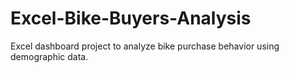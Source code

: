 # Excel-Bike-Buyers-Analysis
Excel dashboard project to analyze bike purchase behavior using demographic data.
